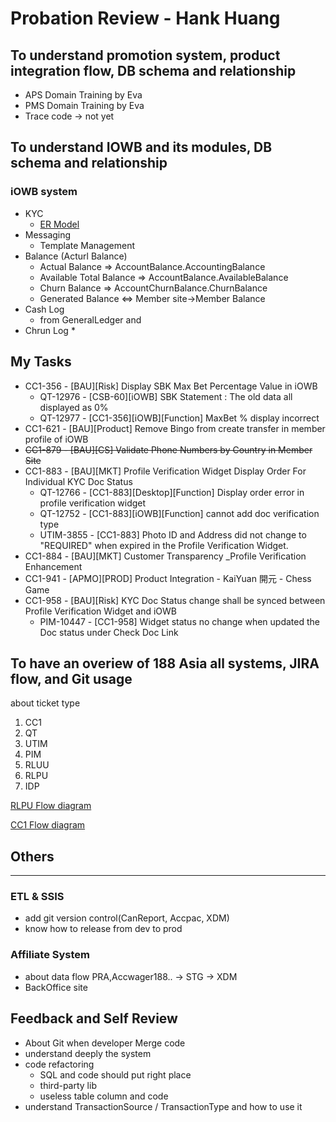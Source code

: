# Probation Review - Hank Huang

## To understand promotion system, product integration flow, DB schema and relationship
* APS Domain Training by Eva
* PMS Domain Training by Eva
* Trace code -> not yet

## To understand IOWB and its modules, DB schema and relationship
### iOWB system
* KYC
  * <a href="https://lineageshow.github.io/KYC.html">ER Model</a>
* Messaging
  * Template Management
* Balance (Acturl Balance)
  * Actual Balance => AccountBalance.AccountingBalance
  * Available Total Balance => AccountBalance.AvailableBalance
  * Churn Balance => AccountChurnBalance.ChurnBalance
  * Generated Balance <=> Member site->Member Balance
* Cash Log 
  * from GeneralLedger and 
* Chrun Log 
  * 

## My Tasks
* CC1-356 - [BAU][Risk] Display SBK Max Bet Percentage Value in iOWB
  * QT-12976 - [CSB-60][iOWB] SBK Statement : The old data all displayed as 0%
  * QT-12977 - [CC1-356][iOWB][Function] MaxBet % display incorrect
* CC1-621 - [BAU][Product] Remove Bingo from create transfer in member profile of iOWB
* ~~CC1-879 - [BAU][CS] Validate Phone Numbers by Country in Member Site~~
* CC1-883 - [BAU][MKT] Profile Verification Widget Display Order For Individual KYC Doc Status
  * QT-12766 - [CC1-883][Desktop][Function] Display order error in profile verification widget
  * QT-12752 - [CC1-883][iOWB][Function] cannot add doc verification type
  * UTIM-3855 - [CC1-883] Photo ID and Address did not change to "REQUIRED" when expired in the Profile Verification Widget.
* CC1-884 - [BAU][MKT] Customer Transparency _Profile Verification Enhancement
* CC1-941 - [APMO][PROD] Product Integration - KaiYuan 開元 - Chess Game
* CC1-958 - [BAU][Risk] KYC Doc Status change shall be synced between Profile Verification Widget and iOWB
  * PIM-10447 - [CC1-958] Widget status no change when updated the Doc status under Check Doc Link

## To have an overiew of 188 Asia all systems, JIRA flow, and Git usage
about ticket type
1. CC1
2. QT
3. UTIM
4. PIM
5. RLUU
6. RLPU
7. IDP  
   

<p><a href="https://lineageshow.github.io/RLPU.html">RLPU Flow diagram </a></p>
<p><a href="https://lineageshow.github.io/CC1.html">CC1 Flow diagram</a></p>

## Others
____
### ETL & SSIS
* add git version control(CanReport, Accpac, XDM)
* know how to release from dev to prod
### Affiliate System
* about data flow PRA,Accwager188.. -> STG -> XDM
* BackOffice site

## Feedback and Self Review
* About Git when developer Merge code
* understand deeply the system
* code refactoring
  * SQL and code should put right place
  * third-party lib
  * useless table column and code
* understand TransactionSource / TransactionType and how to use it